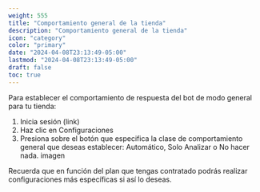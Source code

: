 ```yaml
---
weight: 555
title: "Comportamiento general de la tienda"
description: "Comportamiento general de la tienda"
icon: "category"
color: "primary"
date: "2024-04-08T23:13:49-05:00"
lastmod: "2024-04-08T23:13:49-05:00"
draft: false
toc: true
---
```

Para establecer el comportamiento de respuesta del bot de modo general para tu tienda:

1. Inicia sesión (link)
2. Haz clic en Configuraciones
3. Presiona sobre el botón que especifica la clase de comportamiento general que deseas establecer: Automático, Solo Analizar o No hacer nada.
imagen

Recuerda que en función del plan que tengas contratado podrás realizar configuraciones más específicas si así lo deseas. 

